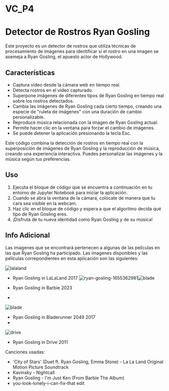 # VC_P4
# Detector de Rostros Ryan Gosling

Este proyecto es un detector de rostros que utiliza técnicas de procesamiento de imágenes para identificar si el rostro en una imagen se asemeja a Ryan Gosling, el apuesto actor de Hollywood.

## Características

- Captura video desde la cámara web en tiempo real.
- Detecta rostros en el video capturado.
- Superpone imágenes de diferentes tipos de Ryan Gosling en tiempo real sobre los rostros detectados.
- Cambia las imágenes de Ryan Gosling cada cierto tiempo, creando una especie de "ruleta de imágenes" con una duración de cambio personalizable.
- Reproduce música relacionada con la imagen de Ryan Gosling actual.
- Permite hacer clic en la ventana para forzar el cambio de imágenes.
- Se puede detener la aplicación presionando la tecla Esc.

Este código combina la detección de rostros en tiempo real con la superposición de imágenes de Ryan Gosling y la reproducción de música, creando una experiencia interactiva. Puedes personalizar las imágenes y la música según tus preferencias.

## Uso

1. Ejecuta el bloque de código que se encuentra a continuación en tu entorno de Jupyter Notebook para iniciar la aplicación.
2. Cuando se abra la ventana de la cámara, colócate de manera que tu cara sea visible en la webcam.
3. Haz clic en el bloque de código y espera a que el algoritmo decida qué tipo de Ryan Gosling eres.
4. ¡Disfruta de tu nueva identidad como Ryan Gosling y de su música!

## Info Adicional

Las imagenes que se encontrará pertenecen a algunas de las películas en las que Ryan Gosling ha participado.
Las imagenes disponibles y las películas correpondientes en esta aplicación son las siguientes:

![lalaland](https://github.com/Sweetlord16/VC_P4/assets/113981994/de115662-4db5-43bf-a97c-221e850552c7)

- Ryan Gosling in LaLaLand 2017
![ryan-gosling-1655362981](https://github.com/Sweetlord16/VC_P4/assets/113981994/754f4bc9-8c8a-42b5-b256-d208e83397b6)![blade](https://github.com/Sweetlord16/VC_P4/assets/113981994/2259acfe-1ede-494c-aff1-264e91c19a07)

- Ryan Gosling in Barbie 2023
- 
![blade](https://github.com/Sweetlord16/VC_P4/assets/113981994/aea1452b-b2b3-42f5-8bec-beb4bb5646ef)

- Ryan Gosling in Bladerunner 2049 2017
- 
![drive](https://github.com/Sweetlord16/VC_P4/assets/113981994/73082b83-5d60-4966-8bf7-176fe9edfe64)

- Ryan Gosling in Drive 2011

Canciones usadas:

- 'City of Stars' (Duet ft. Ryan Gosling, Emma Stone) - La La Land Original Motion Picture Soundtrack
- Kavinsky - Nightcall
- Ryan Gosling - I'm Just Ken (From Barbie The Album)
- you-look-lonely-i-can-fix-that edit





